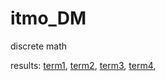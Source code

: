 # itmo_DM
discrete math

results:
<a href="https://docs.google.com/spreadsheets/d/1pRyn03kKWs9FXu_zOSQ0f81T17FNkBp7XomoGnyequg/htmlview#">term1</a>, 
<a href=https://docs.google.com/spreadsheets/d/1EWGI1L5oOx7lS0r2vxT8HHIup75z9grmSGvzgPR6Lhc/edit#>term2</a>, 
<a href=https://docs.google.com/spreadsheets/d/1FC8GGPkRpnMiC5jt6t4CYW_mnqLgmpf6iBHh_P_WoPs/edit#>term3</a>, 
<a href=https://docs.google.com/spreadsheets/d/1F-ZepSMrmbrWMqRKv2y10WKEygPsv-EULORvOwXNL5k/edit#>term4</a>, 
